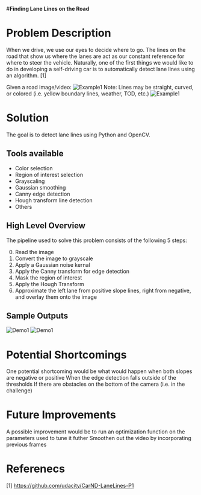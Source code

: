 #**Finding Lane Lines on the Road**

# Problem Description

When we drive, we use our eyes to decide where to go. The lines on the road that show us where the lanes are act as our constant reference for where to steer the vehicle. Naturally, one of the first things we would like to do in developing a self-driving car is to automatically detect lane lines using an algorithm. [1]

Given a road image/video:
![Example1](example1.gif)
Note: Lines may be straight, curved, or colored (i.e. yellow boundary lines, weather, TOD, etc.)
![Example1](example2.gif)

# Solution

The goal is to detect lane lines using Python and OpenCV.

## Tools available

* Color selection
* Region of interest selection
* Grayscaling
* Gaussian smoothing
* Canny edge detection
* Hough transform line detection
* Others

## High Level Overview

The pipeline used to solve this problem consists of the following 5 steps:

0. Read the image
1. Convert the image to grayscale
2. Apply a Gaussian noise kernal
3. Apply the Canny transform for edge detection
4. Mask the region of interest
5. Apply the Hough Transform
6. Approximate the left lane from positive slope lines, right from negative, and overlay them onto the image

## Sample Outputs
![Demo1](demo1.gif)
![Demo1](demo2.gif)

# Potential Shortcomings

One potential shortcoming would be what would happen when both slopes are negative or positive
When the edge detection falls outside of the thresholds
If there are obstacles on the bottom of the camera (i.e. in the challenge)

# Future Improvements

A possible improvement would be to run an optimization function on the parameters used to tune it futher
Smoothen out the video by incorporating previous frames

# Referenecs
[1] https://github.com/udacity/CarND-LaneLines-P1
